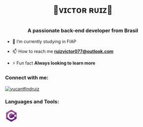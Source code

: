 <h1 align="center">📂ᴠɪᴄᴛᴏʀ ʀᴜɪᴢ📂<h1>
<h3 align="center">A passionate back-end developer from Brasil</h3>

- 🌱 I’m currently studying in FIAP

- 📫 How to reach me **ruizvictor077@outlook.com**

- ⚡ Fun fact **Always looking to learn more**

<h3 align="left">Connect with me:</h3>
<p align="left">
<a href="https://instagram.com/yucantfindruiz" target="blank"><img align="center" src="https://raw.githubusercontent.com/rahuldkjain/github-profile-readme-generator/master/src/images/icons/Social/instagram.svg" alt="yucantfindruiz" height="30" width="40" /></a>
</p>

<h3 align="left">Languages and Tools:</h3>
<p align="left"> <a href="https://www.w3schools.com/cs/" target="_blank" rel="noreferrer"> <img src="https://raw.githubusercontent.com/devicons/devicon/master/icons/csharp/csharp-original.svg" alt="csharp" width="40" height="40"/> </a> </p>
